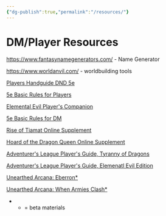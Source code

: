 ```yaml
---
{"dg-publish":true,"permalink":"/resources/"}
---
```


# **DM/Player Resources**

https://www.fantasynamegenerators.com/ - Name Generator

https://www.worldanvil.com/ - worldbuilding tools

[Players Handguide DND 5e](https://orkerhulen.dk/onewebmedia/DnD%205e%20Players%20Handbook%20%28BnW%20OCR%29.pdf)

[5e Basic Rules for Players](https://media.wizards.com/2014/downloads/dnd/PlayerDnDBasicRules_v0.2_PrintFriendly.pdf)

[Elemental Evil Player's Companion](http://media.wizards.com/2015/downloads/dnd/EE_PlayersCompanion.pdf)

[5e Basic Rules for DM](https://media.wizards.com/2014/downloads/dnd/DMBasicRulesv.0.3_PrinterFriendly.pdf)

[Rise of Tiamat Online Supplement](http://media.wizards.com/2014/downloads/dnd/RiseTiamatSupplementv0.2_Printer.pdf)

[Hoard of the Dragon Queen Online Supplement](http://media.wizards.com/2014/downloads/dnd/HoardDragonQueen_Supplement_PF_v0.3.pdf)

[Adventurer's League Player's Guide, Tyranny of Dragons](http://media.wizards.com/downloads/dnd/ADVLeague_PlayerGuide_TODv1.pdf)

[Adventurer's League Player's Guide, Elemenatl Evil Edition](http://media.wizards.com/2015/downloads/dnd/DDALPG_EEv1Print.pdf)

[Unearthed Arcana: Eberron*](http://media.wizards.com/2015/downloads/dnd/UA_Eberron_v1.1.pdf)

[Unearthed Arcana: When Armies Clash*](http://media.wizards.com/2015/downloads/dnd/UA_Battlesystem.pdf)

* * = beta materials